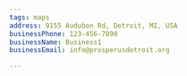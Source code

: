 ```yaml
---
tags: maps
address: 9155 Audubon Rd, Detroit, MI, USA
businessPhone: 123-456-7890
businessName: Business1
businessEmail: info@prosperusdetroit.org

---
```

